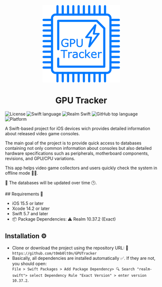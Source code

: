 <div align="center">
             <img src="Resources/ReadmeLogo.png" alt="GTrackerLogo" width="256" />
             <h1>GPU Tracker</h1>

</div>

![License](https://img.shields.io/badge/License-CC_BY_NC_4.0-brightgreen?)
![Swift language](https://img.shields.io/badge/Swift-gray?logo=swift)
![Realm Swift](https://img.shields.io/badge/Realm-gray?logo=realm)
![GitHub top language](https://img.shields.io/github/languages/top/t0mb0lt0n/GPUTracker?color=FF6800&)
![Platform](https://img.shields.io/badge/iOS-gray?logo=apple)

A Swift-based project for iOS devices wich provides detailed information about released video game consoles.
<p>The main goal of the project is to provide quick access to databases containing not only common information about consoles
but also detailed hardware specifications such as peripherals, motherboard components, revisions, and GPU/CPU variations. <p>

<p>This app helps video game collectors and users quickly check the system in offline mode 📖💡.<p>
<p>📢 The databases will be updated over time 🕒.<p>
## Requirements 📌 

- iOS 15.5 or later
- Xcode 14.2 or later
- Swift 5.7 and later
- 📦 Package Dependencies: ⚠️ Realm 10.37.2 (Exact)
  
## Installation ⚙️

- Clone or download the project using the repository URL: 🔗 `https://github.com/t0mb0lt0n/GPUTracker`
- Basically, all dependencies are installed automatically ✅. If they are not, you should open: <br>
  `File > Swift Packages > Add Package Dependency> 🔍 Search "realm-swift"> select Dependency Rule "Exact Version" > enter version 10.37.2`.




